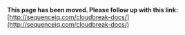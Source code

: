 **This page has been moved. Please follow up with this link:** [http://sequenceiq.com/cloudbreak-docs/](http://sequenceiq.com/cloudbreak-docs/)
